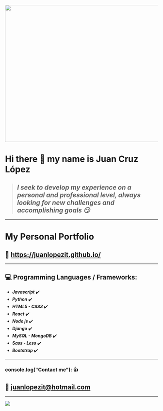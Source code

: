 
<img src="https://aleduran.com/wp-content/uploads/lenguajes-programacion-top.gif" width="1200" height="450">

# Hi there 👋 my name is Juan Cruz López
 > ## *I seek to develop my experience on a personal and professional level, always looking for new challenges and accomplishing goals :smirk:*

___

# My Personal Portfolio
## :page_facing_up: https://juanlopezit.github.io/

___

## 💻 Programming Languages / Frameworks:

- ___Javascript___  :heavy_check_mark:
- ___Python___      :heavy_check_mark:
- ___HTML5 - CSS3___ :heavy_check_mark:
- ___React___        :heavy_check_mark:
- ___Node js___      :heavy_check_mark:
- ___Django___       :heavy_check_mark:
- ___MySQL - MongoDB___ :heavy_check_mark:
- ___Sass - Less___     :heavy_check_mark:
- ___Bootstrap___       :heavy_check_mark:

___

### console.log("Contact me"): :+1:
## :email: <juanlopezit@hotmail.com>
___

<img src="https://media2.giphy.com/media/CcwLAV11cALh3OuEJ5/giphy.gif?cid=ecf05e47goywfq42vrapnf7toswgyrynfbbkkgajm0lsy3cd&rid=giphy.gif&ct=g">

<!--
**juanlopezit/juanlopezit** is a ✨ _special_ ✨ repository because its `README.md` (this file) appears on your GitHub profile.

Here are some ideas to get you started:

- 🔭 I’m currently working on ...
- 🌱 I’m currently learning ...
- 👯 I’m looking to collaborate on ...
- 🤔 I’m looking for help with ...
- 💬 Ask me about ...
- 📫 How to reach me: ...
- 😄 Pronouns: ...
- ⚡ Fun fact: ...
-->
